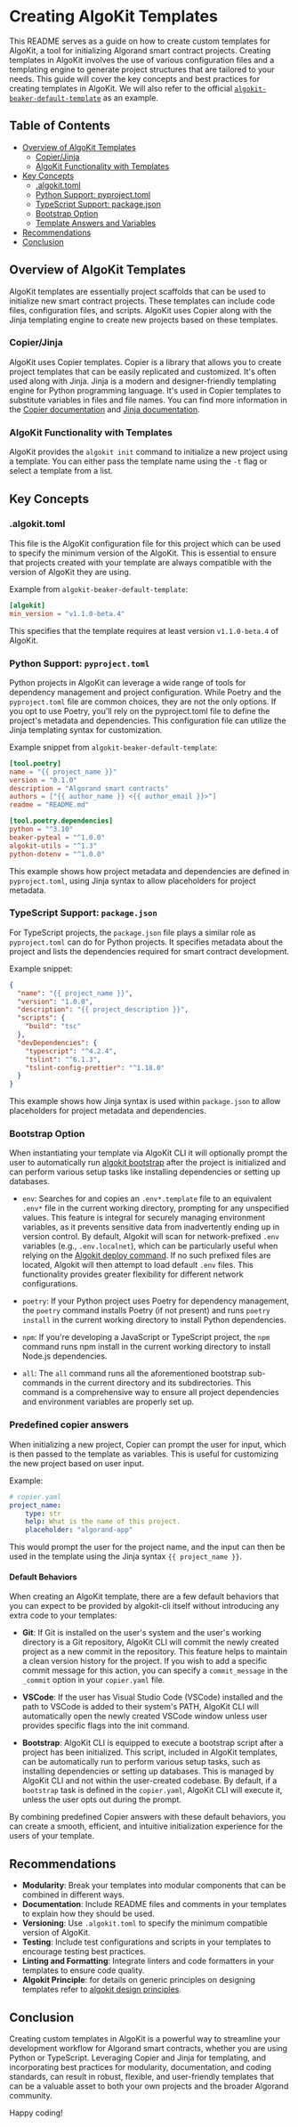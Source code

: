 # Creating AlgoKit Templates

This README serves as a guide on how to create custom templates for AlgoKit, a tool for initializing Algorand smart contract projects. 
Creating templates in AlgoKit involves the use of various configuration files and a templating engine to generate project structures that are tailored to your needs.
This guide will cover the key concepts and best practices for creating templates in AlgoKit.
We will also refer to the official [`algokit-beaker-default-template`](https://github.com/algorandfoundation/algokit-beaker-default-template) as an example.
## Table of Contents

- [Overview of AlgoKit Templates](#overview-of-algokit-templates)
  - [Copier/Jinja](#copierjinja)
  - [AlgoKit Functionality with Templates](#algokit-functionality-with-templates)
- [Key Concepts](#key-concepts)
  - [.algokit.toml](#algokittoml)
  - [Python Support: pyproject.toml](#python-support-pyprojecttoml)
  - [TypeScript Support: package.json](#typescript-support-packagejson)
  - [Bootstrap Option](#bootstrap-option)
  - [Template Answers and Variables](#template-answers-and-variables)
- [Recommendations](#recommendations)
- [Conclusion](#conclusion)

## Overview of AlgoKit Templates

AlgoKit templates are essentially project scaffolds that can be used to initialize new smart contract projects. These templates can include code files, configuration files, and scripts. AlgoKit uses Copier along with the Jinja templating engine to create new projects based on these templates.

### Copier/Jinja

AlgoKit uses Copier templates. Copier is a library that allows you to create project templates that can be easily replicated and customized. It's often used along with Jinja. Jinja is a modern and designer-friendly templating engine for Python programming language. It's used in Copier templates to substitute variables in files and file names. You can find more information in the [Copier documentation](https://copier.readthedocs.io/) and [Jinja documentation](https://jinja.palletsprojects.com/).

### AlgoKit Functionality with Templates

AlgoKit provides the `algokit init` command to initialize a new project using a template. You can either pass the template name using the `-t` flag or select a template from a list. 

## Key Concepts

### .algokit.toml

This file is the AlgoKit configuration file for this project which can be used to specify the minimum version of the AlgoKit. This is essential to ensure that projects created with your template are always compatible with the version of AlgoKit they are using.

Example from `algokit-beaker-default-template`:
```toml
[algokit]
min_version = "v1.1.0-beta.4"
```
This specifies that the template requires at least version `v1.1.0-beta.4` of AlgoKit.

### Python Support: `pyproject.toml`

Python projects in AlgoKit can leverage a wide range of tools for dependency management and project configuration. While Poetry and the `pyproject.toml` file are common choices, they are not the only options.
If you opt to use Poetry, you'll rely on the pyproject.toml file to define the project's metadata and dependencies. This configuration file can utilize the Jinja templating syntax for customization.


Example snippet from `algokit-beaker-default-template`:

```toml
[tool.poetry]
name = "{{ project_name }}"
version = "0.1.0"
description = "Algorand smart contracts"
authors = ["{{ author_name }} <{{ author_email }}>"]
readme = "README.md"

[tool.poetry.dependencies]
python = "^3.10"
beaker-pyteal = "^1.0.0"
algokit-utils = "^1.3"
python-dotenv = "^1.0.0"
```

This example shows how project metadata and dependencies are defined in `pyproject.toml`, using Jinja syntax to allow placeholders for project metadata.

### TypeScript Support: `package.json`

For TypeScript projects, the `package.json` file plays a similar role as `pyproject.toml` can do for Python projects. It specifies metadata about the project and lists the dependencies required for smart contract development.

Example snippet:

```json
{
  "name": "{{ project_name }}",
  "version": "1.0.0",
  "description": "{{ project_description }}",
  "scripts": {
    "build": "tsc"
  },
  "devDependencies": {
    "typescript": "^4.2.4",
    "tslint": "^6.1.3",
    "tslint-config-prettier": "^1.18.0"
  }
}
```

This example shows how Jinja syntax is used within `package.json` to allow placeholders for project metadata and dependencies.

### Bootstrap Option

When instantiating your template via AlgoKit CLI it will optionally prompt the user to automatically run [algokit bootstrap](https://github.com/algorandfoundation/algokit-cli/blob/main/docs/features/bootstrap.md) after the project is initialized and can perform various setup tasks like installing dependencies or setting up databases.

- `env`: Searches for and copies an `.env*.template` file to an equivalent `.env*` file in the current working directory, prompting for any unspecified values. This feature is integral for securely managing environment variables, as it prevents sensitive data from inadvertently ending up in version control.
 By default, Algokit will scan for network-prefixed `.env` variables (e.g., `.env.localnet`), which can be particularly useful when relying on the [Algokit deploy command](https://github.com/algorandfoundation/algokit-cli/blob/deploy-command/docs/features/deploy.md). If no such prefixed files are located, Algokit will then attempt to load default `.env` files. This functionality provides greater flexibility for different network configurations.

- `poetry`: If your Python project uses Poetry for dependency management, the `poetry` command installs Poetry (if not present) and runs `poetry install` in the current working directory to install Python dependencies.
- `npm`: If you're developing a JavaScript or TypeScript project, the `npm` command runs npm install in the current working directory to install Node.js dependencies.
- `all`: The `all` command runs all the aforementioned bootstrap sub-commands in the current directory and its subdirectories. This command is a comprehensive way to ensure all project dependencies and environment variables are properly set up.

### Predefined copier answers

When initializing a new project, Copier can prompt the user for input, which is then passed to the template as variables. This is useful for customizing the new project based on user input.

Example:

```yaml
# copier.yaml
project_name:
    type: str
    help: What is the name of this project.
    placeholder: "algorand-app"
```
This would prompt the user for the project name, and the input can then be used in the template using the Jinja syntax `{{ project_name }}`.

#### Default Behaviors

When creating an AlgoKit template, there are a few default behaviors that you can expect to be provided by algokit-cli itself without introducing any extra code to your templates:

- **Git**: If Git is installed on the user's system and the user's working directory is a Git repository, AlgoKit CLI will commit the newly created project as a new commit in the repository. This feature helps to maintain a clean version history for the project. If you wish to add a specific commit message for this action, you can specify a `commit_message` in the `_commit` option in your `copier.yaml` file.

- **VSCode**: If the user has Visual Studio Code (VSCode) installed and the path to VSCode is added to their system's PATH, AlgoKit CLI will automatically open the newly created VSCode window unless user provides specific flags into the init command.

- **Bootstrap**: AlgoKit CLI is equipped to execute a bootstrap script after a project has been initialized. This script, included in AlgoKit templates, can be automatically run to perform various setup tasks, such as installing dependencies or setting up databases. This is managed by AlgoKit CLI and not within the user-created codebase. By default, if a `bootstrap` task is defined in the `copier.yaml`, AlgoKit CLI will execute it, unless the user opts out during the prompt.

By combining predefined Copier answers with these default behaviors, you can create a smooth, efficient, and intuitive initialization experience for the users of your template.

## Recommendations

- **Modularity**: Break your templates into modular components that can be combined in different ways.
- **Documentation**: Include README files and comments in your templates to explain how they should be used.
- **Versioning**: Use `.algokit.toml` to specify the minimum compatible version of AlgoKit.
- **Testing**: Include test configurations and scripts in your templates to encourage testing best practices.
- **Linting and Formatting**: Integrate linters and code formatters in your templates to ensure code quality.
- **Algokit Principle**: for details on generic principles on designing templates refer to [algokit design principles](https://github.com/algorandfoundation/algokit-cli/blob/main/docs/algokit.md#guiding-principles).

## Conclusion

Creating custom templates in AlgoKit is a powerful way to streamline your development workflow for Algorand smart contracts, whether you are using Python or TypeScript. Leveraging Copier and Jinja for templating, and incorporating best practices for modularity, documentation, and coding standards, can result in robust, flexible, and user-friendly templates that can be a valuable asset to both your own projects and the broader Algorand community.

Happy coding!

